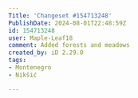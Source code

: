 ```yaml
---
Title: 'Changeset #154713248'
PublishDate: 2024-08-01T22:48:59Z
id: 154713248
user: Maple-Leaf18
comment: Added forests and meadows
created_by: iD 2.29.0
tags:
- Montenegro
- Nikšić

---
```

